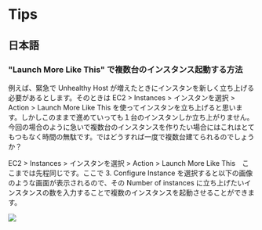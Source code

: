 # Tips

## 日本語

### "Launch More Like This" で複数台のインスタンス起動する方法

例えば、緊急で Unhealthy Host が増えたときにインスタンを新しく立ち上げる必要があるとします。そのときは EC2 > Instances > インスタンを選択 > Action > Launch More Like This を使ってインスタンを立ち上げると思います。しかしこのままで進めていっても１台のインスタンしか立ち上がりません。今回の場合のように急いで複数台のインスタンスを作りたい場合にはこれはとてもつもなく時間の無駄です。ではどうすれば一度で複数台建てられるのでしょうか？

EC2 > Instances > インスタンを選択 > Action > Launch More Like This　ここまでは先程同じです。ここで 3. Configure Instance を選択すると以下の画像のような画面が表示されるので、その Number of instances に立ち上げたいインスタンスの数を入力することで複数のインスタンスを起動させることができます。

<img src="https://cloud.githubusercontent.com/assets/1587053/18355701/ef6d8220-7624-11e6-9dd0-0a8b9495fa28.png" />
